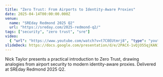 ```yaml
---
title: "Zero Trust: From Airports to Identity-Aware Proxies"
date: 2025-04-14T00:00:00.000Z
venue:
  name: "SREday Redmond 2025 Q2"
  url: "https://sreday.com/2025-redmond-q2/"
tags: ["security", "zero trust", "sre"]
video:
  { "url": "https://www.youtube.com/watch?v=t7C0EUtmrj8", "type": "youtube" }
slideDeck: https://docs.google.com/presentation/d/e/2PACX-1vQjO55qjKAN1SgNQMg1WcecU3w0_dVm7eQpUoBoUSrMwPzTYDvVfqsmB9OL1XMDdEoSwWpO-IMKLMTH/pub?start=false&loop=false&delayms=5000&slide=id.p
---
```


Nick Taylor presents a practical introduction to Zero Trust, drawing analogies from airport security to modern identity-aware proxies. Delivered at SREday Redmond 2025 Q2.
